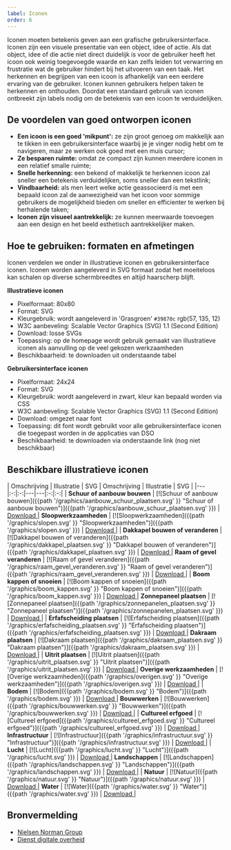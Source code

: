 ```yaml
---
label: Iconen
order: 6
---
```

Iconen moeten betekenis geven aan een grafische gebruikersinterface. Iconen zijn een visuele  presentatie van een object, idee of actie. Als dat object, idee of die actie niet direct duidelijk is voor de gebruiker heeft het icoon ook weinig toegevoegde waarde en kan zelfs leiden tot verwarring en frustratie wat de gebruiker hindert bij het uitvoeren van een taak. Het herkennen en begrijpen van een icoon is afhankelijk van een eerdere ervaring van de gebruiker. Iconen kunnen gebruikers helpen taken te herkennen en onthouden. Doordat een standaard gebruik van iconen ontbreekt zijn labels nodig om de betekenis van een icoon te verduidelijken.

## De voordelen van goed ontworpen iconen

- **Een icoon is een goed 'mikpunt':** ze zijn groot genoeg om makkelijk aan te tikken in een gebruikersinterface waarbij je je vinger nodig hebt om te navigeren, maar ze werken ook goed met een muis cursor;
- **Ze besparen ruimte:** omdat ze compact zijn kunnen meerdere iconen in een relatief smalle ruimte;
- **Snelle herkenning:** een bekend of makkelijk te herkennen icoon zal sneller een betekenis verduidelijken, soms sneller dan een tekstlink;
- **Vindbaarheid:** als men leert welke actie geassocieerd is met een bepaald icoon zal de aanwezigheid van het icoon voor sommige gebruikers de mogelijkheid bieden om sneller en efficienter te werken bij herhalende taken;
- **Iconen zijn visueel aantrekkelijk:** ze kunnen meerwaarde toevoegen aan een design en het beeld esthetisch aantrekkelijker maken.

## Hoe te gebruiken: formaten en afmetingen
Iconen verdelen we onder in illustratieve iconen en gebruikersinterface iconen. Iconen worden aangeleverd in SVG formaat zodat het moeiteloos kan schalen op diverse schermbreedtes en altijd haarscherp blijft.

**Illustratieve iconen**
- Pixelformaat: 80x80
- Format: SVG
- Kleurgebruik: wordt aangeleverd in 'Grasgroen' `#39870c` rgb(57, 135, 12)
- W3C aanbeveling: Scalable Vector Graphics (SVG) 1.1 (Second Edition)
- Download: losse SVGs
- Toepassing: op de homepage wordt gebruik gemaakt van illustratieve iconen als aanvulling op de veel gekozen werkzaamheden
- Beschikbaarheid: te downloaden uit onderstaande tabel

**Gebruikersinterface iconen**
- Pixelformaat: 24x24
- Format: SVG
- Kleurgebruik: wordt aangeleverd in zwart, kleur kan bepaald worden via CSS
- W3C aanbeveling: Scalable Vector Graphics (SVG) 1.1 (Second Edition)
- Download: omgezet naar font
- Toepassing: dit font wordt gebruikt voor alle gebruikersinterface iconen die toegepast worden in de applicaties van DSO
- Beschikbaarheid: te downloaden via onderstaande link (nog niet beschikbaar)

## Beschikbare illustratieve iconen

| Omschrijving | Illustratie  |  SVG | Omschrijving | Illustratie  |  SVG |
|---|:-:|:-:|---|---|:-:|:-:|
| **Schuur of aanbouw bouwen**  | [![Schuur of aanbouw bouwen]({{path '/graphics/aanbouw_schuur_plaatsen.svg' }} "Schuur of aanbouw bouwen")]({{path '/graphics/aanbouw_schuur_plaatsen.svg' }})  | [Download ](/graphics/aanbouw_schuur_plaatsen.svg)  | **Sloopwerkzaamheden**  | [![Sloopwerkzaamheden]({{path '/graphics/slopen.svg' }} "Sloopwerkzaamheden")]({{path '/graphics/slopen.svg' }})  | [Download ](/graphics/slopen.svg)  |
| **Dakkapel bouwen of veranderen**  | [![Dakkapel bouwen of veranderen]({{path '/graphics/dakkapel_plaatsen.svg' }} "Dakkapel bouwen of veranderen")]({{path '/graphics/dakkapel_plaatsen.svg' }})  | [Download ](/graphics/dakkapel_plaatsen.svg)  | **Raam of gevel veranderen**  | [![Raam of gevel veranderen]({{path '/graphics/raam_gevel_veranderen.svg' }} "Raam of gevel veranderen")]({{path '/graphics/raam_gevel_veranderen.svg' }})  | [Download ](/graphics/raam_gevel_veranderen.svg)  |
| **Boom kappen of snoeien**  | [![Boom kappen of snoeien]({{path '/graphics/boom_kappen.svg' }} "Boom kappen of snoeien")]({{path '/graphics/boom_kappen.svg' }})  | [Download ](/graphics/boom_kappen.svg)  | **Zonnepaneel plaatsen**  | [![Zonnepaneel plaatsen]({{path '/graphics/zonnepanelen_plaatsen.svg' }} "Zonnepaneel plaatsen")]({{path '/graphics/zonnepanelen_plaatsen.svg' }})  | [Download ](/graphics/zonnepanelen_plaatsen.svg)  |
| **Erfafscheiding plaatsen**  | [![Erfafscheiding plaatsen]({{path '/graphics/erfafscheiding_plaatsen.svg' }} "Erfafscheiding plaatsen")]({{path '/graphics/erfafscheiding_plaatsen.svg' }})  | [Download ](/graphics/erfafscheiding_plaatsen.svg)  | **Dakraam plaatsen**  | [![Dakraam plaatsen]({{path '/graphics/dakraam_plaatsen.svg' }} "Dakraam plaatsen")]({{path '/graphics/dakraam_plaatsen.svg' }})  | [Download ](/graphics/dakraam_plaatsen.svg)  |
| **Uitrit plaatsen**  | [![Uitrit plaatsen]({{path '/graphics/uitrit_plaatsen.svg' }} "Uitrit plaatsen")]({{path '/graphics/uitrit_plaatsen.svg' }})  | [Download ](/graphics/uitrit_plaatsen.svg)  | **Overige werkzaamheden**  | [![Overige werkzaamheden]({{path '/graphics/overigen.svg' }} "Overige werkzaamheden")]({{path '/graphics/overigen.svg' }})  | [Download ](/graphics/overigen.svg)  |
| **Bodem**             | [![Bodem]({{path '/graphics/bodem.svg' }} "Bodem")]({{path '/graphics/bodem.svg' }})                                                 | [Download ](/graphics/bodem.svg)             | **Bouwwerken**     | [![Bouwwerken]({{path '/graphics/bouwwerken.svg' }} "Bouwwerken")]({{path '/graphics/bouwwerken.svg' }})                 | [Download ](/graphics/bouwwerken.svg)     |
| **Cultureel erfgoed** | [![Cultureel erfgoed]({{path '/graphics/cultureel_erfgoed.svg' }} "Cultureel erfgoed")]({{path '/graphics/cultureel_erfgoed.svg' }}) | [Download ](/graphics/cultureel_erfgoed.svg) | **Infrastructuur** | [![Infrastructuur]({{path '/graphics/infrastructuur.svg' }} "Infrastructuur")]({{path '/graphics/infrastructuur.svg' }}) | [Download ](/graphics/infrastructuur.svg) |
| **Lucht**             | [![Lucht]({{path '/graphics/lucht.svg' }} "Lucht")]({{path '/graphics/lucht.svg' }})                                                 | [Download ](/graphics/lucht.svg)             | **Landschappen**   | [![Landschappen]({{path '/graphics/landschappen.svg' }} "Landschappen")]({{path '/graphics/landschappen.svg' }})         | [Download ](/graphics/landschappen.svg)   |
| **Natuur**            | [![Natuur]({{path '/graphics/natuur.svg' }} "Natuur")]({{path '/graphics/natuur.svg' }})                                             | [Download ](/graphics/natuur.svg)            | **Water**          | [![Water]({{path '/graphics/water.svg' }} "Water")]({{path '/graphics/water.svg' }})                                     | [Download ](/graphics/water.svg)          |

## Bronvermelding
- [Nielsen Norman Group](https://www.nngroup.com/)
- [Dienst digitale overheid](https://www.digitoegankelijk.nl)